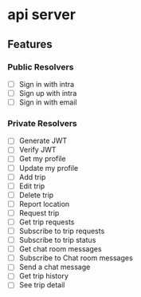 # api server

## Features

### Public Resolvers

- [ ] Sign in with intra
- [ ] Sign up with intra
- [ ] Sign in with email

### Private Resolvers

- [ ] Generate JWT
- [ ] Verify JWT
- [ ] Get my profile
- [ ] Update my profile
- [ ] Add trip
- [ ] Edit trip
- [ ] Delete trip
- [ ] Report location
- [ ] Request trip
- [ ] Get trip requests
- [ ] Subscribe to trip requests
- [ ] Subscribe to trip status
- [ ] Get chat room messages
- [ ] Subscribe to Chat room messages
- [ ] Send a chat message
- [ ] Get trip history
- [ ] See trip detail
